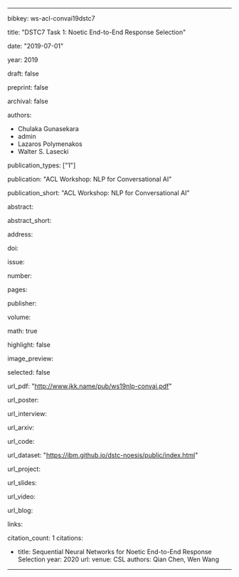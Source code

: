---

bibkey: ws-acl-convai19dstc7

title: "DSTC7 Task 1: Noetic End-to-End Response Selection"

date: "2019-07-01"

year: 2019

draft: false

preprint: false

archival: false

authors: 
- Chulaka Gunasekara
- admin
- Lazaros Polymenakos
- Walter S. Lasecki

publication_types: ["1"]

publication: "ACL Workshop: NLP for Conversational AI"

publication_short: "ACL Workshop: NLP for Conversational AI"

abstract: 

abstract_short: 

address: 

doi: 

issue: 

number: 

pages: 

publisher: 

volume: 

math: true

highlight: false

image_preview: 

selected: false

url_pdf: "http://www.jkk.name/pub/ws19nlp-convai.pdf"

url_poster: 

url_interview: 

url_arxiv: 

url_code: 

url_dataset: "https://ibm.github.io/dstc-noesis/public/index.html"

url_project: 

url_slides: 

url_video: 

url_blog: 

links: 

citation_count: 1
citations:
- title: Sequential Neural Networks for Noetic End-to-End Response Selection
  year: 2020
  url: 
  venue: CSL
  authors: Qian Chen, Wen Wang


---